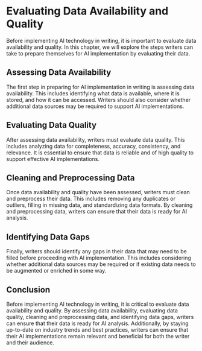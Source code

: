Evaluating Data Availability and Quality
========================================================================================================

Before implementing AI technology in writing, it is important to evaluate data availability and quality. In this chapter, we will explore the steps writers can take to prepare themselves for AI implementation by evaluating their data.

Assessing Data Availability
---------------------------

The first step in preparing for AI implementation in writing is assessing data availability. This includes identifying what data is available, where it is stored, and how it can be accessed. Writers should also consider whether additional data sources may be required to support AI implementations.

Evaluating Data Quality
-----------------------

After assessing data availability, writers must evaluate data quality. This includes analyzing data for completeness, accuracy, consistency, and relevance. It is essential to ensure that data is reliable and of high quality to support effective AI implementations.

Cleaning and Preprocessing Data
-------------------------------

Once data availability and quality have been assessed, writers must clean and preprocess their data. This includes removing any duplicates or outliers, filling in missing data, and standardizing data formats. By cleaning and preprocessing data, writers can ensure that their data is ready for AI analysis.

Identifying Data Gaps
---------------------

Finally, writers should identify any gaps in their data that may need to be filled before proceeding with AI implementation. This includes considering whether additional data sources may be required or if existing data needs to be augmented or enriched in some way.

Conclusion
----------

Before implementing AI technology in writing, it is critical to evaluate data availability and quality. By assessing data availability, evaluating data quality, cleaning and preprocessing data, and identifying data gaps, writers can ensure that their data is ready for AI analysis. Additionally, by staying up-to-date on industry trends and best practices, writers can ensure that their AI implementations remain relevant and beneficial for both the writer and their audience.
